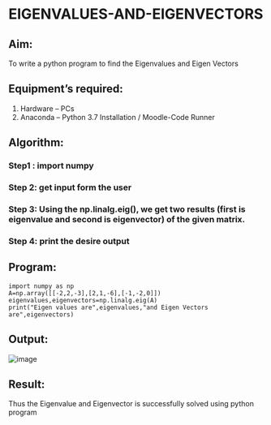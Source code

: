 # EIGENVALUES-AND-EIGENVECTORS
## Aim:
To write a python program to find the Eigenvalues and Eigen Vectors
## Equipment’s required:
1. 	Hardware – PCs
2. 	Anaconda – Python 3.7 Installation / Moodle-Code Runner
## Algorithm:
### Step1 : import numpy
### Step 2: get input form the user
### Step 3: Using the np.linalg.eig(),  we get two results (first is eigenvalue and second is eigenvector) of the given matrix.
### Step 4: print the desire output

## Program:
```
import numpy as np
A=np.array([[-2,2,-3],[2,1,-6],[-1,-2,0]])
eigenvalues,eigenvectors=np.linalg.eig(A)
print("Eigen values are",eigenvalues,"and Eigen Vectors are",eigenvectors)

```
## Output:
![image](https://github.com/user-attachments/assets/93cfaf0d-ddeb-4a47-8fab-b5e1a41da134)

## Result:
Thus the Eigenvalue and Eigenvector is successfully solved using python program
